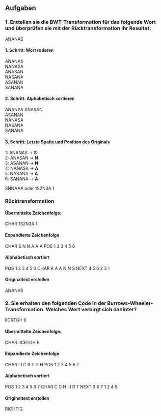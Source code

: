 ## Aufgaben

### 1. Erstellen sie die BWT-Transformation für das folgende Wort und überprüfen sie mit der Rücktransformation ihr Resultat:
ANANAS

#### 1. Schritt: Wort rotieren

ANANAS  
NANASA  
ANASAN  
NASANA  
ASANAN  
SANANA  


#### 2. Schritt: Alphabetisch sortieren
ANANAS
ANASAN  
ASANAN  
NANASA  
NASANA  
SANANA  

#### 3. Schritt: Letzte Spalte und Position des Originals 
1: ANANAS → **S**  
2: ANASAN → **N**  
3: ASANAN → **N**  
4: NANASA → **A**  
5: NASANA → **A**  
6: SANANA → **A**


SNNAAA oder 1S2N3A   1


### Rücktransformation

#### Übermittelte Zeichenfolge:
CHAR   1S2N3A  1

#### Expandierte Zeichenfolge
CHAR   S N N A A A 
POS    1 2 3 4 5 6 

#### Alphabetisch sortiert
POS   1 2 3 4 5 6 
CHAR  A A A N N S
NEXT  4 5 6 2 3 1

#### Originaltext erstellen
ANANAS



### 2. Sie erhalten den folgenden Code in der Burrows-Wheeler-Transformation. Welches Wort verbirgt sich dahinter?
IICRTGH 6


#### Übermittelte Zeichenfolge:
CHAR   IICRTGH 6

#### Expandierte Zeichenfolge
CHAR   I I C R T G H
POS    1 2 3 4 5 6 7

#### Alphabetisch sortiert
POS   1 2 3 4 5 6 7
CHAR  C G H I I R T
NEXT  3 6 7 1 2 4 5

#### Originaltext erstellen
RICHTIG 
